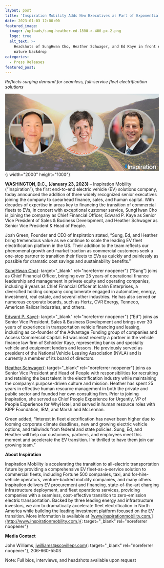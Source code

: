 ```yaml
---
layout: post
title: 'Inspiration Mobility Adds New Executives as Part of Exponential Growth '
date: 2023-01-03 12:00:00
featured_image:
  image: /uploads/sung-heather-ed-1800-×-400-px-2.png
  logo: true
  alt_text: >-
    Headshots of SungHwan Cho, Heather Schwager, and Ed Kaye in front of a
    nature backdrop
categories:
  - Press Releases
featured_post:
---
```

*Reflects surging demand for seamless, full-service fleet electrification solutions* &nbsp;

![](/uploads/sung-heather-ed-1.png){: width="2000" height="1000"}

**WASHINGTON, D.C., (January 23, 2023)** – Inspiration Mobility (“Inspiration”), the first end-to-end electric vehicle (EV) solutions company, today announced the addition of three widely recognized senior executives joining the company to spearhead finance, sales, and human capital. With decades of expertise in areas key to financing the transition of commercial fleets to EVs, in concert with exceptional customer service, SungHwan Cho is joining the company as Chief Financial Officer, Edward P. Kaye as Senior Vice President of Sales & Business Development, and Heather Schwager as Senior Vice President & Head of People.

Josh Green, Founder and CEO of Inspiration stated, “Sung, Ed, and Heather bring tremendous value as we continue to scale the leading EV fleet electrification platform in the US. Their addition to the team reflects our phenomenal growth and market traction as commercial customers seek a one-stop partner to transition their fleets to EVs as quickly and painlessly as possible for dramatic cost savings and sustainability benefits.”

[SungHwan Cho](https://www.linkedin.com/in/sunghwancho/){: target="_blank" rel="noreferrer noopener"} (“Sung”) joins as Chief Financial Officer, bringing over 25 years of operational finance leadership and management in private equity and operating companies, including 9 years as Chief Financial Officer at Icahn Enterprises, a diversified holding company conglomerate engaged in automotive, energy, investment, real estate, and several other industries. He has also served on numerous corporate boards, such as Hertz, CVR Energy, Tenneco, American Railcar Industries, and others.

[Edward P. Kaye](https://www.linkedin.com/in/edward-p-kaye-7066592/){: target="_blank" rel="noreferrer noopener"} (“Ed”) joins as Senior Vice President, Sales & Business Development and brings over 30 years of experience in transportation vehicle financing and leasing, including as co-founder of the Advantage Funding group of companies and Access Commercial Capital. Ed was most recently a partner in the vehicle finance law firm of Schickler Kaye, representing banks and specialty vehicle and equipment lenders and lessors. He previously served as president of the National Vehicle Leasing Association (NVLA) and is currently a member of its board of directors.

[Heather Schwager](https://www.linkedin.com/in/hschwager/){: target="_blank" rel="noreferrer noopener"} joins as Senior Vice President and Head of People with responsibilities for recruiting and retaining the best talent in the electrification industry while maintaining the company’s purpose-driven culture and mission. Heather has spent 25 years in effective human resource management in both the private and public sector and founded her own consulting firm. Prior to joining Inspiration, she served as Chief People Experience for Urgently, VP of People Experience for WhyHotel, and served in human resource roles with KIPP Foundation, IBM, and Marsh and McLennan.

Green added, “Interest in fleet electrification has never been higher due to looming corporate climate deadlines, new and growing electric vehicle options, and tailwinds from federal and state policies. Sung, Ed, and Heather will help our customers, partners, and employees meet this moment and accelerate the EV transition. I’m thrilled to have them join our growing team.”

**About Inspiration** &nbsp;

Inspiration Mobility is accelerating the transition to all-electric transportation future by providing a comprehensive EV fleet-as-a-service solution to commercial fleets, including Fortune 500 companies, taxi, and for-hire-vehicle operators, venture-backed mobility companies, and many others. Inspiration delivers EV procurement and financing, state-of-the-art charging infrastructure deployment, and fleet operations services, providing companies with a seamless, cost-effective transition to zero-emission electric transportation. Backed by three leading energy and infrastructure investors, we aim to dramatically accelerate fleet electrification in North America while building the leading investment platform focused on the EV transition. More information is available at [www.inspirationmobility.com.](http://www.inspirationmobility.com.){: target="_blank" rel="noreferrer noopener"}

**Media Contact** &nbsp;

John Williams, [jwilliams@scovillepr.com](mailto:jwilliams@scovillepr.com){: target="_blank" rel="noreferrer noopener"}, 206-660-5503

Note: Full bios, interviews, and headshots available upon request